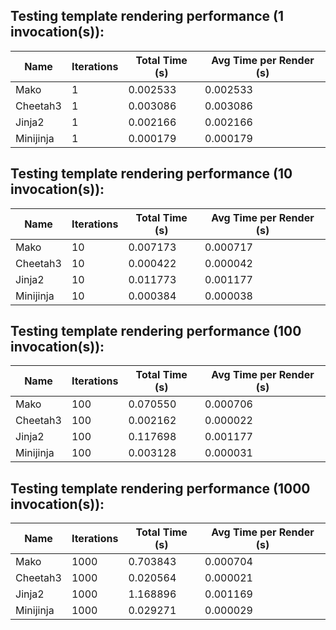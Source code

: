 
Testing template rendering performance (1 invocation(s)):
---

| Name       | Iterations |  Total Time (s) |   Avg Time per Render (s) |
|------------|------------|-----------------|---------------------------|
| Mako       |          1 |        0.002533 |        0.002533 |
| Cheetah3   |          1 |        0.003086 |        0.003086 |
| Jinja2     |          1 |        0.002166 |        0.002166 |
| Minijinja  |          1 |        0.000179 |        0.000179 |

Testing template rendering performance (10 invocation(s)):
---

| Name       | Iterations |  Total Time (s) |   Avg Time per Render (s) |
|------------|------------|-----------------|---------------------------|
| Mako       |         10 |        0.007173 |        0.000717 |
| Cheetah3   |         10 |        0.000422 |        0.000042 |
| Jinja2     |         10 |        0.011773 |        0.001177 |
| Minijinja  |         10 |        0.000384 |        0.000038 |

Testing template rendering performance (100 invocation(s)):
---

| Name       | Iterations |  Total Time (s) |   Avg Time per Render (s) |
|------------|------------|-----------------|---------------------------|
| Mako       |        100 |        0.070550 |        0.000706 |
| Cheetah3   |        100 |        0.002162 |        0.000022 |
| Jinja2     |        100 |        0.117698 |        0.001177 |
| Minijinja  |        100 |        0.003128 |        0.000031 |

Testing template rendering performance (1000 invocation(s)):
---

| Name       | Iterations |  Total Time (s) |   Avg Time per Render (s) |
|------------|------------|-----------------|---------------------------|
| Mako       |       1000 |        0.703843 |        0.000704 |
| Cheetah3   |       1000 |        0.020564 |        0.000021 |
| Jinja2     |       1000 |        1.168896 |        0.001169 |
| Minijinja  |       1000 |        0.029271 |        0.000029 |

